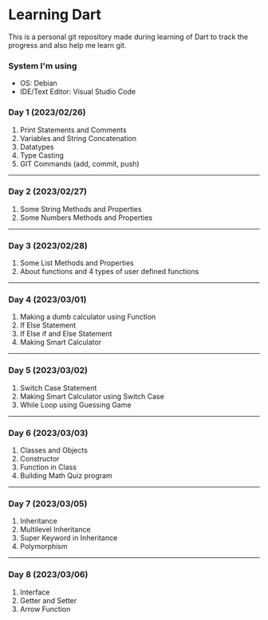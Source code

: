 # Learning Dart
This is a personal git repository made during learning of Dart to track the progress and also help me learn git.

### System I'm using
- OS: Debian
- IDE/Text Editor: Visual Studio Code


### Day 1 (2023/02/26)
1. Print Statements and Comments
2. Variables and String Concatenation 
3. Datatypes
4. Type Casting
5. GIT Commands (add, commit, push)
---
### Day 2 (2023/02/27)
1. Some String Methods and Properties
2. Some Numbers Methods and Properties
---
### Day 3 (2023/02/28)
1. Some List Methods and Properties
2. About functions and 4 types of user defined functions
---

### Day 4 (2023/03/01)
1. Making a dumb calculator using Function
2. If Else Statement
3. If Else if and Else Statement
4. Making Smart Calculator
---

### Day 5 (2023/03/02)
1. Switch Case Statement
2. Making Smart Calculator using Switch Case
3. While Loop using Guessing Game
---

### Day 6 (2023/03/03)
1. Classes and Objects
2. Constructor
3. Function in Class
4. Building Math Quiz program
---

### Day 7 (2023/03/05)
1. Inheritance
2. Multilevel Inheritance
3. Super Keyword in Inheritance
4. Polymorphism
---

### Day 8 (2023/03/06)
1. Interface
2. Getter and Setter
3. Arrow Function
